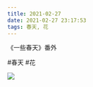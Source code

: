 ```yaml
---
title: 2021-02-27
date: 2021-02-27 23:17:53
tags: 春天, 花
---
```


<p>《一些春天》番外</p>

#春天 #花

![](/assets/images/2021/02/82dd6fea8a60e0d6fba8fe34e4faaa0b.jpg)
